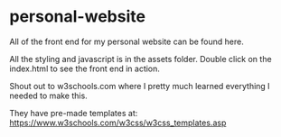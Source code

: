 # personal-website

All of the front end for my personal website can be found here.

All the styling and javascript is in the assets folder. Double click on the index.html to see the front end in action. 

Shout out to w3schools.com where I pretty much learned everything I needed to make this.

They have pre-made templates at: https://www.w3schools.com/w3css/w3css_templates.asp 

